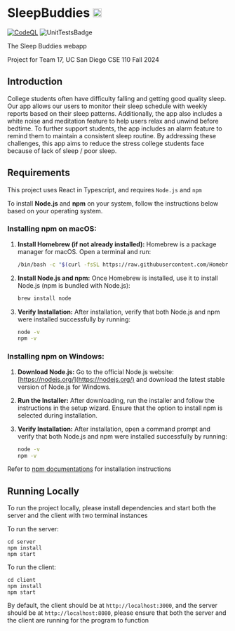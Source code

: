 # SleepBuddies <img src="client/public/logo2048.png" alt="logo" width="20"/>

[![CodeQL](https://github.com/CSE-110-FA24-Team-17/SleepBuddies/actions/workflows/github-code-scanning/codeql/badge.svg)](https://github.com/CSE-110-FA24-Team-17/SleepBuddies/actions/workflows/github-code-scanning/codeql)
![UnitTestsBadge](https://github.com/CSE-110-FA24-Team-17/SleepBuddies/actions/workflows/build_test_react.yml/badge.svg)

The Sleep Buddies webapp

Project for Team 17, UC San Diego CSE 110 Fall 2024

## Introduction

College students often have difficulty falling and getting good quality sleep. Our app allows our users to monitor 
their sleep schedule with weekly reports based on their sleep patterns. Additionally, the app also includes a white noise and meditation feature
to help users relax and unwind before bedtime. To further support students, the app includes an alarm feature to remind them to maintain a consistent sleep routine. By addressing these challenges, this app aims to reduce the stress college students face because of lack of sleep / poor 
sleep.

## Requirements

This project uses React in Typescript, and requires `Node.js` and `npm`

To install **Node.js** and **npm** on your system, follow the instructions below based on your operating system.

### Installing npm on macOS:
1. **Install Homebrew (if not already installed):**
   Homebrew is a package manager for macOS. Open a terminal and run:
   ```bash
   /bin/bash -c "$(curl -fsSL https://raw.githubusercontent.com/Homebrew/install/HEAD/install.sh)"
   ```

2. **Install Node.js and npm:**
   Once Homebrew is installed, use it to install Node.js (npm is bundled with Node.js):
   ```bash
   brew install node
   ```

3. **Verify Installation:**
   After installation, verify that both Node.js and npm were installed successfully by running:
   ```bash
   node -v
   npm -v
   ```

### Installing npm on Windows:
1. **Download Node.js:**
   Go to the official Node.js website: [https://nodejs.org/](https://nodejs.org/) and download the latest stable version of Node.js for Windows.

2. **Run the Installer:**
   After downloading, run the installer and follow the instructions in the setup wizard. Ensure that the option to install npm is selected during installation.

3. **Verify Installation:**
   After installation, open a command prompt and verify that both Node.js and npm were installed successfully by running:
   ```bash
   node -v
   npm -v
   ```

Refer to [npm documentations](https://docs.npmjs.com/downloading-and-installing-node-js-and-npm) for installation 
instructions

## Running Locally

To run the project locally, please install dependencies and start both the server and the client with two terminal
instances

To run the server:

```
cd server
npm install
npm start
```

To run the client:

```
cd client
npm install
npm start
```

By default, the client should be at `http://localhost:3000`, and the server should be at `http://localhost:8080`, please
ensure that both the server and the client are running for the program to function
